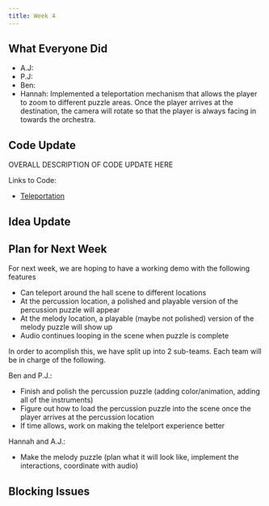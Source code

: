 ```yaml
---
title: Week 4
---
```


## What Everyone Did
* A.J:
* P.J:
* Ben: 
* Hannah: Implemented a teleportation mechanism that allows the player to zoom to different puzzle areas. 
Once the player arrives at the destination, the camera will rotate so that the player is always facing in towards the orchestra. 

## Code Update
OVERALL DESCRIPTION OF CODE UPDATE HERE

Links to Code:
* [Teleportation](https://github.com/UWRealityLab/vrcapstone19sp-team7/blob/master/PhantasiaConductor/Assets/Scripts/PerspectiveShift.cs)

## Idea Update

## Plan for Next Week
For next week, we are hoping to have a working demo with the following features
* Can teleport around the hall scene to different locations
* At the percussion location, a polished and playable version of the percussion puzzle will appear
* At the melody location, a playable (maybe not polished) version of the melody puzzle will show up
* Audio continues looping in the scene when puzzle is complete

In order to acomplish this, we have split up into 2 sub-teams. Each team will be in charge of the following.

Ben and P.J.:
* Finish and polish the percussion puzzle (adding color/animation, adding all of the instruments)
* Figure out how to load the percussion puzzle into the scene once the player arrives at the percussion location 
* If time allows, work on making the telelport experience better

Hannah and A.J.:
* Make the melody puzzle (plan what it will look like, implement the interactions, coordinate with audio)

## Blocking Issues
